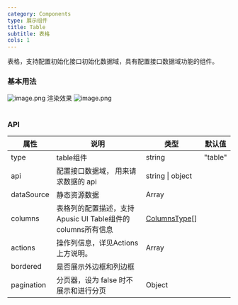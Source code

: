 ```yaml
---
category: Components
type: 展示组件
title: Table
subtitle: 表格
cols: 1
---
```

表格，支持配置初始化接口初始化数据域，具有配置接口数据域功能的组件。

### 基本用法
![image.png](https://cdn.nlark.com/yuque/0/2022/png/26312226/1649646166372-4ea921e6-b10f-431b-8114-68d38ebe6421.png#clientId=ub9757f51-a0ac-4&crop=0&crop=0&crop=1&crop=1&from=paste&height=247&id=uff624010&margin=%5Bobject%20Object%5D&name=image.png&originHeight=247&originWidth=735&originalType=binary&ratio=1&rotation=0&showTitle=false&size=21728&status=done&style=none&taskId=u502abe3d-e301-49ae-aa69-b57f5b056b8&title=&width=735)
渲染效果
![image.png](https://cdn.nlark.com/yuque/0/2022/png/26312226/1649646199537-20007391-3fa1-448e-82f2-d0cf7528f6a8.png#clientId=ub9757f51-a0ac-4&crop=0&crop=0&crop=1&crop=1&from=paste&height=429&id=uIPgs&margin=%5Bobject%20Object%5D&name=image.png&originHeight=429&originWidth=1290&originalType=binary&ratio=1&rotation=0&showTitle=false&size=26759&status=done&style=none&taskId=u77c27fc5-96fe-46be-80de-48e3b2b51a4&title=&width=1290)
# 

### API
| 属性 | 说明 | 类型 | 默认值 |
| --- | --- | --- | --- |
| type | table组件 | string | "table" |
| api | 配置接口数据域， 用来请求数据的 api   | string &#124; object |  |
| dataSource |  静态资源数据   | Array |  |
| columns |  表格列的配置描述，支持Apusic UI Table组件的columns所有信息 | [ColumnsType](https://ant-design.gitee.io/components/table-cn/#Column)[] |  |
| actions |  操作列信息，详见Actions上方说明。   | Array |  |
| bordered | 是否展示外边框和列边框 |  |  |
| pagination | 分页器，设为 false 时不展示和进行分页 | Object |  |




